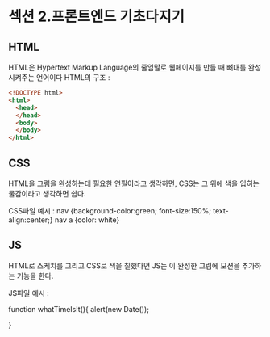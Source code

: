 # 섹션 2.프론트엔드 기초다지기
## HTML
HTML은 Hypertext Markup Language의 줄임말로 웹페이지를 만들 때 뼈대를 완성시켜주는 언어이다
HTML의 구조 :
```HTML
<!DOCTYPE html>
<html>
  <head>
  </head>
  <body>
  </body>
</html>
```

## CSS
HTML을 그림을 완성하는데 필요한 연필이라고 생각하면, CSS는 그 위에 색을 입히는 물감이라고 생각하면 쉽다.

CSS파일 예시 :
nav {background-color:green; font-size:150%; text-align:center;}
nav a {color: white}

## JS
HTML로 스케치를 그리고 CSS로 색을 칠했다면 JS는 이 완성한 그림에 모션을 추가하는 기능을 한다.

JS파일 예시 :

function whatTimeIsIt(){
    alert(new Date());

}

